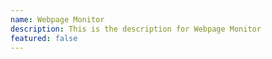 ```yaml
---
name: Webpage Monitor
description: This is the description for Webpage Monitor
featured: false
---
```

